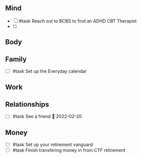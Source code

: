 ## Mind
- [ ] #task Reach out to BCBS to find an ADHD CBT Therapist
- [ ] 

## Body


## Family
- [ ] #task Set up the Everyday calendar

## Work

## Relationships
- [ ] #task See a friend 📅 2022-02-20

## Money
- [ ] #task Set up your retirement vanguard
- [ ] #task Finish transfering money in from CTF retirement